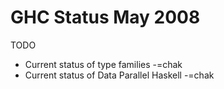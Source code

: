# GHC Status May 2008



TODO


- Current status of type families -=chak
- Current status of Data Parallel Haskell -=chak

